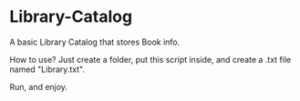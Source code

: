 # Library-Catalog
A basic Library Catalog that stores Book info.

How to use? Just create a folder, put this script inside, and create a .txt file named "Library.txt". 

Run, and enjoy.
